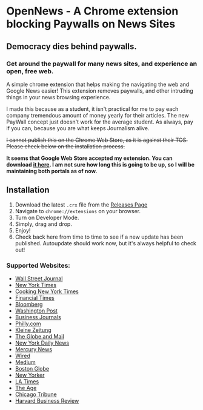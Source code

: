 

# OpenNews - A Chrome extension blocking Paywalls on News Sites
## Democracy dies behind paywalls.
### Get around the paywall for many news sites, and experience an open, free web.
A simple chrome extension that helps making the navigating the web and Google News easier! This extension removes paywalls, and other intruding things in your news browsing experience. 

I made this because as a student, it isn't practical for me to pay each company tremendous amount of money yearly for their articles. The new PayWall concept just doesn't work for the average student. As always, pay if you can, because you are what keeps Journalism alive. 

~~I cannot publish this on the Chrome Web Store, as it is against their TOS. Please check below on the installation process.~~

**It seems that Google Web Store accepted my extension. You can download [it here](https://chrome.google.com/webstore/detail/baipbjbpocokgmeemmmgnkbknjfpackn/). I am not sure how long this is going to be up, so I will be maintaining both portals as of now.**

## Installation

 1. Download the latest `.crx` file from the [Releases
    Page](https://github.com/rushilsrivastava/OpenNews/releases)
 2. Navigate to `chrome://extensions` on your browser.
 3. Turn on Developer Mode.
 4. Simply, drag and drop.
 5. Enjoy!
 6. Check back here from time to time to see if a new update has been published. Autoupdate should work now, but it's always helpful to check out!


### Supported Websites:
*   [Wall Street Journal](https://www.wsj.com/)
*   [New York Times](https://www.nytimes.com/)
*	[Cooking New York Times](https://cooking.nytimes.com/)
*   [Financial Times](https://www.ft.com/)
*   [Bloomberg](https://www.bloomberg.com/)
*   [Washington Post](https://www.washingtonpost.com)
*   [Business Journals](https://www.bizjournals.com/)
*   [Philly.com](https://www.philly.com/)
*   [Kleine Zeitung](http://www.kleinezeitung.at/)
*   [The Globe and Mail](https://www.theglobeandmail.com/)
*   [New York Daily News](http://www.nydailynews.com/)
*   [Mercury News](https://www.mercurynews.com/)
*	[Wired](https://wired.com/)
*	[Medium](https://medium.com/)
*	[Boston Globe](https://bostonglobe.com/)
*	[New Yorker](https://www.newyorker.com/)
*	[LA Times](http://latimes.com/)
*	[The Age](https://www.theage.com.au/)
*	[Chicago Tribune](http://www.chicagotribune.com/)
*	[Harvard Business Review](https://hbr.org/)
